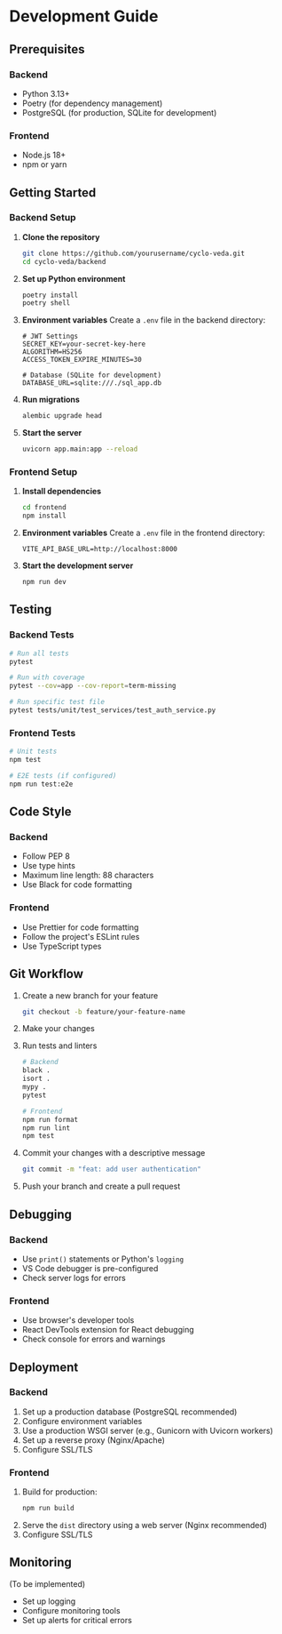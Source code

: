 # Development Guide

## Prerequisites

### Backend
- Python 3.13+
- Poetry (for dependency management)
- PostgreSQL (for production, SQLite for development)

### Frontend
- Node.js 18+
- npm or yarn

## Getting Started

### Backend Setup

1. **Clone the repository**
   ```bash
   git clone https://github.com/yourusername/cyclo-veda.git
   cd cyclo-veda/backend
   ```

2. **Set up Python environment**
   ```bash
   poetry install
   poetry shell
   ```

3. **Environment variables**
   Create a `.env` file in the backend directory:
   ```env
   # JWT Settings
   SECRET_KEY=your-secret-key-here
   ALGORITHM=HS256
   ACCESS_TOKEN_EXPIRE_MINUTES=30
   
   # Database (SQLite for development)
   DATABASE_URL=sqlite:///./sql_app.db
   ```

4. **Run migrations**
   ```bash
   alembic upgrade head
   ```

5. **Start the server**
   ```bash
   uvicorn app.main:app --reload
   ```

### Frontend Setup

1. **Install dependencies**
   ```bash
   cd frontend
   npm install
   ```

2. **Environment variables**
   Create a `.env` file in the frontend directory:
   ```env
   VITE_API_BASE_URL=http://localhost:8000
   ```

3. **Start the development server**
   ```bash
   npm run dev
   ```

## Testing

### Backend Tests
```bash
# Run all tests
pytest

# Run with coverage
pytest --cov=app --cov-report=term-missing

# Run specific test file
pytest tests/unit/test_services/test_auth_service.py
```

### Frontend Tests
```bash
# Unit tests
npm test

# E2E tests (if configured)
npm run test:e2e
```

## Code Style

### Backend
- Follow PEP 8
- Use type hints
- Maximum line length: 88 characters
- Use Black for code formatting

### Frontend
- Use Prettier for code formatting
- Follow the project's ESLint rules
- Use TypeScript types

## Git Workflow

1. Create a new branch for your feature
   ```bash
   git checkout -b feature/your-feature-name
   ```

2. Make your changes

3. Run tests and linters
   ```bash
   # Backend
   black .
   isort .
   mypy .
   pytest
   
   # Frontend
   npm run format
   npm run lint
   npm test
   ```

4. Commit your changes with a descriptive message
   ```bash
   git commit -m "feat: add user authentication"
   ```

5. Push your branch and create a pull request

## Debugging

### Backend
- Use `print()` statements or Python's `logging`
- VS Code debugger is pre-configured
- Check server logs for errors

### Frontend
- Use browser's developer tools
- React DevTools extension for React debugging
- Check console for errors and warnings

## Deployment

### Backend
1. Set up a production database (PostgreSQL recommended)
2. Configure environment variables
3. Use a production WSGI server (e.g., Gunicorn with Uvicorn workers)
4. Set up a reverse proxy (Nginx/Apache)
5. Configure SSL/TLS

### Frontend
1. Build for production:
   ```bash
   npm run build
   ```
2. Serve the `dist` directory using a web server (Nginx recommended)
3. Configure SSL/TLS

## Monitoring
(To be implemented)
- Set up logging
- Configure monitoring tools
- Set up alerts for critical errors
